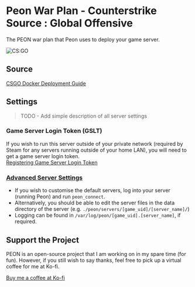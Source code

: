 # Peon War Plan - Counterstrike Source : Global Offensive

The PEON war plan that Peon uses to deploy your game server.

![CS:GO](https://seeklogo.com/images/C/csgo-logo-CAA0A4D48A-seeklogo.com.png)

## Source

[CSGO Docker Deployment Guide](https://developer.valvesoftware.com/wiki/Counter-Strike:_Global_Offensive_Dedicated_Servers#Docker)

## Settings

> TODO - Add simple description of all server settings

### Game Server Login Token (GSLT)

If you wish to run this server outside of your private network (required by Steam for any servers running outside of your home LAN), you will need to get a game server login token.\
[Registering Game Server Login Token](https://developer.valvesoftware.com/wiki/Counter-Strike:_Global_Offensive_Dedicated_Servers#Registering_Game_Server_Login_Token)

### [Advanced Server Settings](https://developer.valvesoftware.com/wiki/Counter-Strike:_Global_Offensive_Dedicated_Servers)

- If you wish to customise the default servers, log into your server (running Peon) and run ``peon_connect``.
- Alternatively, you should be able to edit the server files in the data directory of the server (e.g. ``./peon/servers/[game_uid]/[server_name]/``)
- Logging can be found in ``/var/log/peon/[game_uid].[server_name]``, if required.

## Support the Project

PEON is an open-source project that I am working on in my spare time (for fun).
However, if you still wish to say thanks, feel free to pick up a virtual coffee for me at Ko-fi.

[Buy me a coffee at Ko-fi](https://ko-fi.com/umlatt47309)
